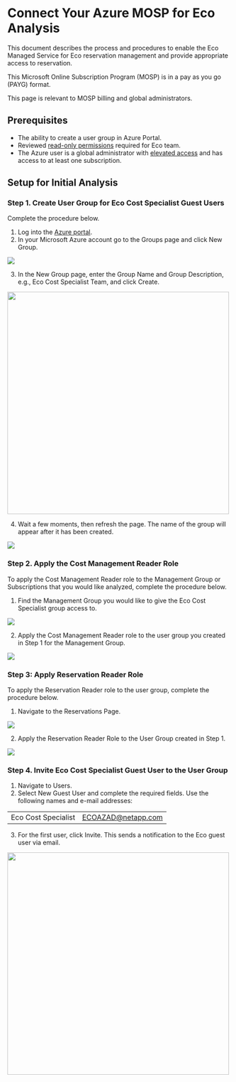 # Connect Your Azure MOSP for Eco Analysis

This document describes the process and procedures to enable the Eco Managed Service for Eco reservation management and provide appropriate access to reservation.

This Microsoft Online Subscription Program (MOSP) is in a pay as you go (PAYG) format.

This page is relevant to MOSP billing and global administrators.

## Prerequisites

- The ability to create a user group in Azure Portal.
- Reviewed [read-only permissions](https://docs.spot.io/eco/azure-tutorials/access-roles-read-only) required for Eco team.
- The Azure user is a global administrator with [elevated access](https://docs.microsoft.com/en-us/azure/role-based-access-control/elevate-access-global-admin#elevate-access-for-a-global-administrator) and has access to at least one subscription.

## Setup for Initial Analysis

### Step 1. Create User Group for Eco Cost Specialist Guest Users

Complete the procedure below.

1. Log into the [Azure portal](https://portal.azure.com/).
2. In your Microsoft Azure account go to the Groups page and click New Group.

<img src="/connect-your-cloud-provider/_media/connect-azure-ea-n001.png" />

3. In the New Group page, enter the Group Name and Group Description, e.g., Eco Cost Specialist Team, and click Create.

<img src="/connect-your-cloud-provider/_media/connect-azure-ea-n002.png" width="500"/>

4. Wait a few moments, then refresh the page. The name of the group will appear after it has been created.

<img src="/connect-your-cloud-provider/_media/connect-azure-ea-n003.png" />

### Step 2. Apply the Cost Management Reader Role

To apply the Cost Management Reader role to the Management Group or Subscriptions that you would like analyzed, complete the procedure below.

1. Find the Management Group you would like to give the Eco Cost Specialist group access to.

<img src="/connect-your-cloud-provider/_media/connect-azure-ea-n004.png" />

2. Apply the Cost Management Reader role to the user group you created in Step 1 for the Management Group.

<img src="/connect-your-cloud-provider/_media/connect-azure-ea-n005.png" />

### Step 3: Apply Reservation Reader Role

To apply the Reservation Reader role to the user group, complete the procedure below.

1. Navigate to the Reservations Page.

<img src="/connect-your-cloud-provider/_media/connect-azure-ea-n006.png" />

2. Apply the Reservation Reader Role to the User Group created in Step 1.

<img src="/connect-your-cloud-provider/_media/connect-azure-ea-n007.png" />

### Step 4. Invite Eco Cost Specialist Guest User to the User Group

1. Navigate to Users.
2. Select New Guest User and complete the required fields. Use the following names and e-mail addresses:

|                     |                    |
| ------------------- | ------------------ |
| Eco Cost Specialist | ECOAZAD@netapp.com |

3. For the first user, click Invite. This sends a notification to the Eco guest user via email.

<img src="/connect-your-cloud-provider/_media/connect-azure-ea-n008.png" width="500" />

